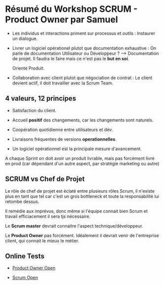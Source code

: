 Résumé du Workshop SCRUM - Product Owner par Samuel 
===

- Les individus et interactions priment sur processus et outils : Instaurer un dialogue.

- Livrer un logiciel opérationel plutot que documentation exhaustive : On parle de documentation Utilisateur ou Développeur ? --> Documentation de projet. Il faudra le faire mais ce n'est pas le **but en soi**.

    Orienté Produit.

- Collaboration avec client plutot que négociation de contrat : Le client devient actif, il doit travailler avec la Scrum Team.

4 valeurs, 12 principes
---

- Satisfaction du client.

- Accueil **positif** des changements, car les changements sont naturels.

- Coopération quotidienne entre utilisateurs et dév.

- Livraisons fréquentes de versions **operationnelles**.

- Un logiciel opérationnel est la principale mesure d'avancement.


A chaque Sprint on doit avoir un produit livrable, mais pas forcément livré en prod (car dépendant d'un autre aspect, par stratégie marketing ou autre)

SCRUM vs Chef de Projet
---

Le rôle de chef de projet est éclaté entre plusieurs rôles Scrum, il n'existe plus en tant que tel car c'est un gros bottleneck et toute la responsabilité lui retombe dessus.

Il remédie aux imprévus, donc même si l'équipe connait bien Scrum et travail efficiacement il sera tjs nécessaire.

Le **Scrum master** devrait connaitre l'aspect technique/développeur.

Le **Product Owner** pas forcément. Idéalement il devrait venir de l'entreprise client, qui connait le mieux le métier.

Online Tests
---

- [Product Owner Open](https://www.classmarker.com/online-test/start/test-intro/?quiz=r4n5fac77a2b6d40)

- [Scrum Open](https://www.classmarker.com/online-test/start/test-intro/?quiz=3qg5fac7589c0416)
